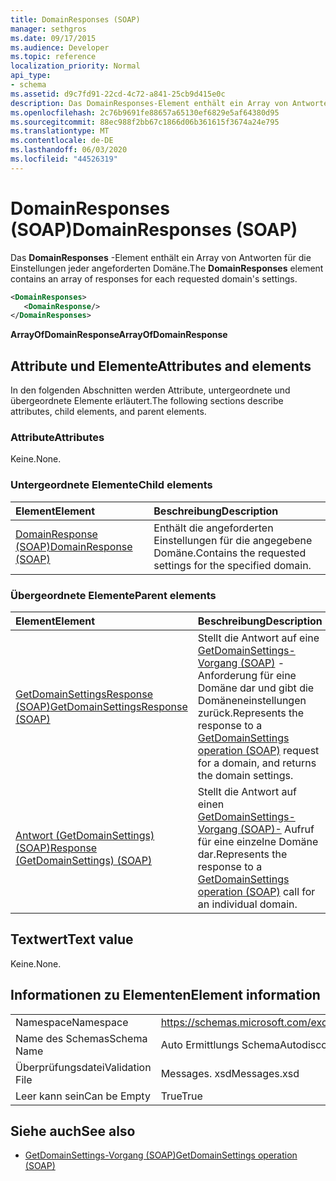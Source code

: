 ```yaml
---
title: DomainResponses (SOAP)
manager: sethgros
ms.date: 09/17/2015
ms.audience: Developer
ms.topic: reference
localization_priority: Normal
api_type:
- schema
ms.assetid: d9c7fd91-22cd-4c72-a841-25cb9d415e0c
description: Das DomainResponses-Element enthält ein Array von Antworten für die Einstellungen jeder angeforderten Domäne.
ms.openlocfilehash: 2c76b9691fe88657a65130ef6829e5af64380d95
ms.sourcegitcommit: 88ec988f2bb67c1866d06b361615f3674a24e795
ms.translationtype: MT
ms.contentlocale: de-DE
ms.lasthandoff: 06/03/2020
ms.locfileid: "44526319"
---
```

# <a name="domainresponses-soap"></a><span data-ttu-id="70769-103">DomainResponses (SOAP)</span><span class="sxs-lookup"><span data-stu-id="70769-103">DomainResponses (SOAP)</span></span>

<span data-ttu-id="70769-104">Das **DomainResponses** -Element enthält ein Array von Antworten für die Einstellungen jeder angeforderten Domäne.</span><span class="sxs-lookup"><span data-stu-id="70769-104">The **DomainResponses** element contains an array of responses for each requested domain's settings.</span></span> 
  
```XML
<DomainResponses>
   <DomainResponse/>
</DomainResponses>
```

 <span data-ttu-id="70769-105">**ArrayOfDomainResponse**</span><span class="sxs-lookup"><span data-stu-id="70769-105">**ArrayOfDomainResponse**</span></span>
## <a name="attributes-and-elements"></a><span data-ttu-id="70769-106">Attribute und Elemente</span><span class="sxs-lookup"><span data-stu-id="70769-106">Attributes and elements</span></span>

<span data-ttu-id="70769-107">In den folgenden Abschnitten werden Attribute, untergeordnete und übergeordnete Elemente erläutert.</span><span class="sxs-lookup"><span data-stu-id="70769-107">The following sections describe attributes, child elements, and parent elements.</span></span>
  
### <a name="attributes"></a><span data-ttu-id="70769-108">Attribute</span><span class="sxs-lookup"><span data-stu-id="70769-108">Attributes</span></span>

<span data-ttu-id="70769-109">Keine.</span><span class="sxs-lookup"><span data-stu-id="70769-109">None.</span></span>
  
### <a name="child-elements"></a><span data-ttu-id="70769-110">Untergeordnete Elemente</span><span class="sxs-lookup"><span data-stu-id="70769-110">Child elements</span></span>

|<span data-ttu-id="70769-111">**Element**</span><span class="sxs-lookup"><span data-stu-id="70769-111">**Element**</span></span>|<span data-ttu-id="70769-112">**Beschreibung**</span><span class="sxs-lookup"><span data-stu-id="70769-112">**Description**</span></span>|
|:-----|:-----|
|[<span data-ttu-id="70769-113">DomainResponse (SOAP)</span><span class="sxs-lookup"><span data-stu-id="70769-113">DomainResponse (SOAP)</span></span>](domainresponse-soap.md) <br/> |<span data-ttu-id="70769-114">Enthält die angeforderten Einstellungen für die angegebene Domäne.</span><span class="sxs-lookup"><span data-stu-id="70769-114">Contains the requested settings for the specified domain.</span></span>  <br/> |
   
### <a name="parent-elements"></a><span data-ttu-id="70769-115">Übergeordnete Elemente</span><span class="sxs-lookup"><span data-stu-id="70769-115">Parent elements</span></span>

|<span data-ttu-id="70769-116">**Element**</span><span class="sxs-lookup"><span data-stu-id="70769-116">**Element**</span></span>|<span data-ttu-id="70769-117">**Beschreibung**</span><span class="sxs-lookup"><span data-stu-id="70769-117">**Description**</span></span>|
|:-----|:-----|
|[<span data-ttu-id="70769-118">GetDomainSettingsResponse (SOAP)</span><span class="sxs-lookup"><span data-stu-id="70769-118">GetDomainSettingsResponse (SOAP)</span></span>](getdomainsettingsresponse-soap.md) <br/> |<span data-ttu-id="70769-119">Stellt die Antwort auf eine [GetDomainSettings-Vorgang (SOAP)](getdomainsettings-operation-soap.md) -Anforderung für eine Domäne dar und gibt die Domäneneinstellungen zurück.</span><span class="sxs-lookup"><span data-stu-id="70769-119">Represents the response to a [GetDomainSettings operation (SOAP)](getdomainsettings-operation-soap.md) request for a domain, and returns the domain settings.</span></span>  <br/> |
|[<span data-ttu-id="70769-120">Antwort (GetDomainSettings) (SOAP)</span><span class="sxs-lookup"><span data-stu-id="70769-120">Response (GetDomainSettings) (SOAP)</span></span>](response-getdomainsettingssoap.md) <br/> |<span data-ttu-id="70769-121">Stellt die Antwort auf einen [GetDomainSettings-Vorgang (SOAP)-](getdomainsettings-operation-soap.md) Aufruf für eine einzelne Domäne dar.</span><span class="sxs-lookup"><span data-stu-id="70769-121">Represents the response to a [GetDomainSettings operation (SOAP)](getdomainsettings-operation-soap.md) call for an individual domain.</span></span>  <br/> |
   
## <a name="text-value"></a><span data-ttu-id="70769-122">Textwert</span><span class="sxs-lookup"><span data-stu-id="70769-122">Text value</span></span>

<span data-ttu-id="70769-123">Keine.</span><span class="sxs-lookup"><span data-stu-id="70769-123">None.</span></span>
  
## <a name="element-information"></a><span data-ttu-id="70769-124">Informationen zu Elementen</span><span class="sxs-lookup"><span data-stu-id="70769-124">Element information</span></span>

|||
|:-----|:-----|
|<span data-ttu-id="70769-125">Namespace</span><span class="sxs-lookup"><span data-stu-id="70769-125">Namespace</span></span>  <br/> |https://schemas.microsoft.com/exchange/2010/Autodiscover  <br/> |
|<span data-ttu-id="70769-126">Name des Schemas</span><span class="sxs-lookup"><span data-stu-id="70769-126">Schema Name</span></span>  <br/> |<span data-ttu-id="70769-127">Auto Ermittlungs Schema</span><span class="sxs-lookup"><span data-stu-id="70769-127">Autodiscover schema</span></span>  <br/> |
|<span data-ttu-id="70769-128">Überprüfungsdatei</span><span class="sxs-lookup"><span data-stu-id="70769-128">Validation File</span></span>  <br/> |<span data-ttu-id="70769-129">Messages. xsd</span><span class="sxs-lookup"><span data-stu-id="70769-129">Messages.xsd</span></span>  <br/> |
|<span data-ttu-id="70769-130">Leer kann sein</span><span class="sxs-lookup"><span data-stu-id="70769-130">Can be Empty</span></span>  <br/> |<span data-ttu-id="70769-131">True</span><span class="sxs-lookup"><span data-stu-id="70769-131">True</span></span>  <br/> |
   
## <a name="see-also"></a><span data-ttu-id="70769-132">Siehe auch</span><span class="sxs-lookup"><span data-stu-id="70769-132">See also</span></span>

- [<span data-ttu-id="70769-133">GetDomainSettings-Vorgang (SOAP)</span><span class="sxs-lookup"><span data-stu-id="70769-133">GetDomainSettings operation (SOAP)</span></span>](getdomainsettings-operation-soap.md)

